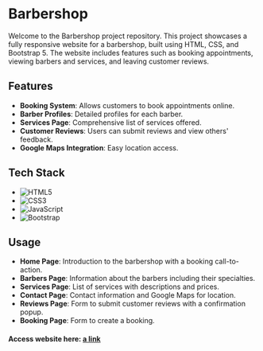 # Barbershop

Welcome to the Barbershop project repository. This project showcases a fully responsive website for a barbershop, built using HTML, CSS, and Bootstrap 5. The website includes features such as booking appointments, viewing barbers and services, and leaving customer reviews.

## Features

- **Booking System**: Allows customers to book appointments online.
- **Barber Profiles**: Detailed profiles for each barber.
- **Services Page**: Comprehensive list of services offered.
- **Customer Reviews**: Users can submit reviews and view others' feedback.
- **Google Maps Integration**: Easy location access.

## Tech Stack

- ![HTML5](https://img.shields.io/badge/-HTML5-E34F26?style=flat&logo=html5&logoColor=white)
- ![CSS3](https://img.shields.io/badge/-CSS3-1572B6?style=flat&logo=css3&logoColor=white)
- ![JavaScript](https://img.shields.io/badge/-JavaScript-F7DF1E?style=flat&logo=javascript&logoColor=black)
- ![Bootstrap](https://img.shields.io/badge/-Bootstrap-563D7C?style=flat&logo=bootstrap&logoColor=white)

## Usage

- **Home Page**: Introduction to the barbershop with a booking call-to-action.
- **Barbers Page**: Information about the barbers including their specialties.
- **Services Page**: List of services with descriptions and prices.
- **Contact Page**: Contact information and Google Maps for location.
- **Reviews Page**: Form to submit customer reviews with a confirmation popup.
- **Booking Page**: Form to create a booking.

#### Access website here: [a link](https://gendos1sm.github.io/Barbershop/)

